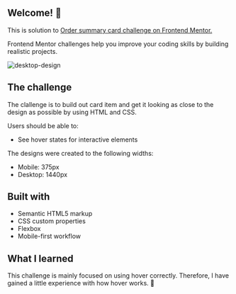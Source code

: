 ## Welcome! 👋


This is solution to <a href="https://www.frontendmentor.io/challenges/order-summary-component-QlPmajDUj"> Order summary card challenge on Frontend Mentor. </a> 

Frontend Mentor challenges help you improve your coding skills by building realistic projects. 

![desktop-design](https://user-images.githubusercontent.com/89190087/192852653-151eb5aa-e679-412e-bdaa-a68f8a5a0935.jpg)


## The challenge
The clallenge is to build out card item and get it looking as close to the design as possible by using HTML and CSS.

Users should be able to:
- See hover states for interactive elements

The designs were created to the following widths:
- Mobile: 375px
- Desktop: 1440px

## Built with
- Semantic HTML5 markup
- CSS custom properties
- Flexbox
- Mobile-first workflow

## What I learned
This challenge is mainly focused on using hover correctly. 
Therefore, I have gained a little experience with how hover works. 🚀
